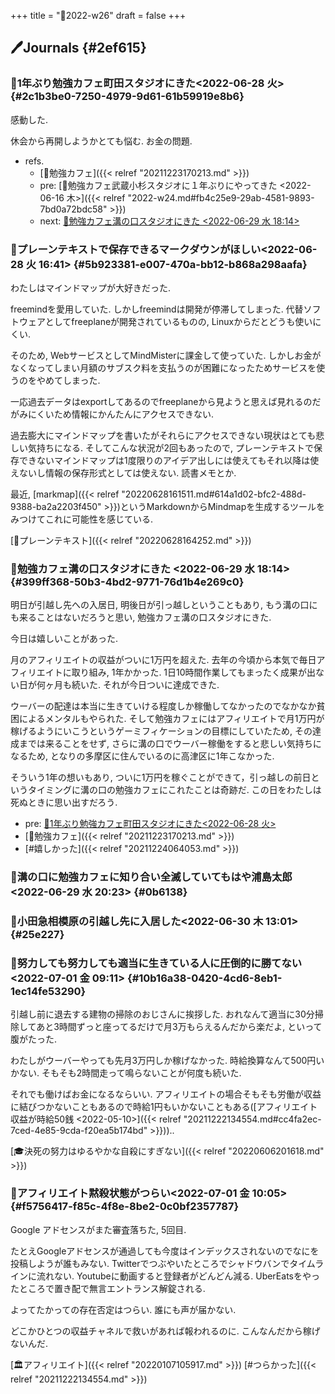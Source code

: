 +++
title = "📓2022-w26"
draft = false
+++

## 🖊Journals {#2ef615}


### 💭1年ぶり勉強カフェ町田スタジオにきた<span class="timestamp-wrapper"><span class="timestamp">&lt;2022-06-28 火&gt;</span></span> {#2c1b3be0-7250-4979-9d61-61b59919e8b6}

感動した.

休会から再開しようかとても悩む. お金の問題.

-   refs.
    -   [🔖勉強カフェ]({{< relref "20211223170213.md" >}})
    -   pre: [💭勉強カフェ武蔵小杉スタジオに１年ぶりにやってきた <2022-06-16 木>]({{< relref "2022-w24.md#fb4c25e9-29ab-4581-9893-7bd0a72bdc58" >}})
    -   next: [💭勉強カフェ溝の口スタジオにきた <2022-06-29 水 18:14>](#399ff368-50b3-4bd2-9771-76d1b4e269c0)


### 💭プレーンテキストで保存できるマークダウンがほしい<span class="timestamp-wrapper"><span class="timestamp">&lt;2022-06-28 火 16:41&gt;</span></span> {#5b923381-e007-470a-bb12-b868a298aafa}

わたしはマインドマップが大好きだった.

freemindを愛用していた. しかしfreemindは開発が停滞してしまった. 代替ソフトウェアとしてfreeplaneが開発されているものの, Linuxからだとどうも使いにくい.

そのため, WebサービスとしてMindMisterに課金して使っていた. しかしお金がなくなってしまい月額のサブスク料を支払うのが困難になったためサービスを使うのをやめてしまった.

一応過去データはexportしてあるのでfreeplaneから見ようと思えば見れるのだがみにくいため情報にかんたんにアクセスできない.

過去膨大にマインドマップを書いたがそれらにアクセスできない現状はとても悲しい気持ちになる. そしてこんな状況が2回もあったので, プレーンテキストで保存できないマインドマップは1度限りのアイデア出しには使えてもそれ以降は使えないし情報の保存形式としては使えない. 読書メモとか.

最近, [markmap]({{< relref "20220628161511.md#614a1d02-bfc2-488d-9388-ba2a2203f450" >}})というMarkdownからMindmapを生成するツールをみつけてこれに可能性を感じている.

[📝プレーンテキスト]({{< relref "20220628164252.md" >}})


### 💭勉強カフェ溝の口スタジオにきた <span class="timestamp-wrapper"><span class="timestamp">&lt;2022-06-29 水 18:14&gt;</span></span> {#399ff368-50b3-4bd2-9771-76d1b4e269c0}

明日が引越し先への入居日, 明後日が引っ越しということもあり, もう溝の口にも来ることはないだろうと思い, 勉強カフェ溝の口スタジオにきた.

今日は嬉しいことがあった.

月のアフィリエイトの収益がついに1万円を超えた. 去年の今頃から本気で毎日アフィリエイトに取り組み, 1年かかった. 1日10時間作業してもまったく成果が出ない日が何ヶ月も続いた. それが今日ついに達成できた.

ウーバーの配達は本当に生きていける程度しか稼働してなかったのでなかなか貧困によるメンタルもやられた. そして勉強カフェにはアフィリエイトで月1万円が稼げるようにいこうというゲーミフィケーションの目標にしていたため, その達成までは来ることをせず, さらに溝の口でウーバー稼働をすると悲しい気持ちになるため, となりの多摩区に住んでいるのに高津区に1年こなかった.

そういう1年の想いもあり, ついに1万円を稼ぐことができて，引っ越しの前日というタイミングに溝の口の勉強カフェにこれたことは奇跡だ. この日をわたしは死ぬときに思い出すだろう.

-   pre: [💭1年ぶり勉強カフェ町田スタジオにきた<2022-06-28 火>](#2c1b3be0-7250-4979-9d61-61b59919e8b6)
-   [🔖勉強カフェ]({{< relref "20211223170213.md" >}})
-   [#嬉しかった]({{< relref "20211224064053.md" >}})


### 💭溝の口に勉強カフェに知り合い全滅していてもはや浦島太郎<span class="timestamp-wrapper"><span class="timestamp">&lt;2022-06-29 水 20:23&gt;</span></span> {#0b6138}


### 💭小田急相模原の引越し先に入居した<span class="timestamp-wrapper"><span class="timestamp">&lt;2022-06-30 木 13:01&gt;</span></span> {#25e227}


### 💭努力しても努力しても適当に生きている人に圧倒的に勝てない<span class="timestamp-wrapper"><span class="timestamp">&lt;2022-07-01 金 09:11&gt;</span></span> {#10b16a38-0420-4cd6-8eb1-1ec14fe53290}

引越し前に退去する建物の掃除のおじさんに挨拶した. おれなんて適当に30分掃除してあと3時間ずっと座ってるだけで月3万もらえるんだから楽だよ, といって腹がたった.

わたしがウーバーやっても先月3万円しか稼げなかった. 時給換算なんて500円いかない. そもそも2時間走って鳴らないことが何度も続いた.

それでも働けばお金になるならいい. アフィリエイトの場合そもそも労働が収益に結びつかないこともあるので時給1円もいかないこともある([アフィリエイト収益が時給50銭 <2022-05-10>]({{< relref "20211222134554.md#cc4fa2ec-7ced-4e85-9cda-f20ea5b174bd" >}}))..

[🎓決死の努力はゆるやかな自殺にすぎない]({{< relref "20220606201618.md" >}})


### 💭アフィリエイト黙殺状態がつらい<span class="timestamp-wrapper"><span class="timestamp">&lt;2022-07-01 金 10:05&gt;</span></span> {#f5756417-f85c-4f8e-8be2-0c0bf2357787}

Google アドセンスがまた審査落ちた, 5回目.

たとえGoogleアドセンスが通過しても今度はインデックスされないのでなにを投稿しようが誰もみない. Twitterでつぶやいたところでシャドウバンでタイムラインに流れない. Youtubeに動画すると登録者がどんどん減る. UberEatsをやったところで置き配で無言エントランス解錠される.

よってたかっての存在否定はつらい. 誰にも声が届かない.

どこかひとつの収益チャネルで救いがあれば報われるのに. こんなんだから稼げないんだ.

[🏛アフィリエイト]({{< relref "20220107105917.md" >}}) [#つらかった]({{< relref "20211222134554.md" >}})

